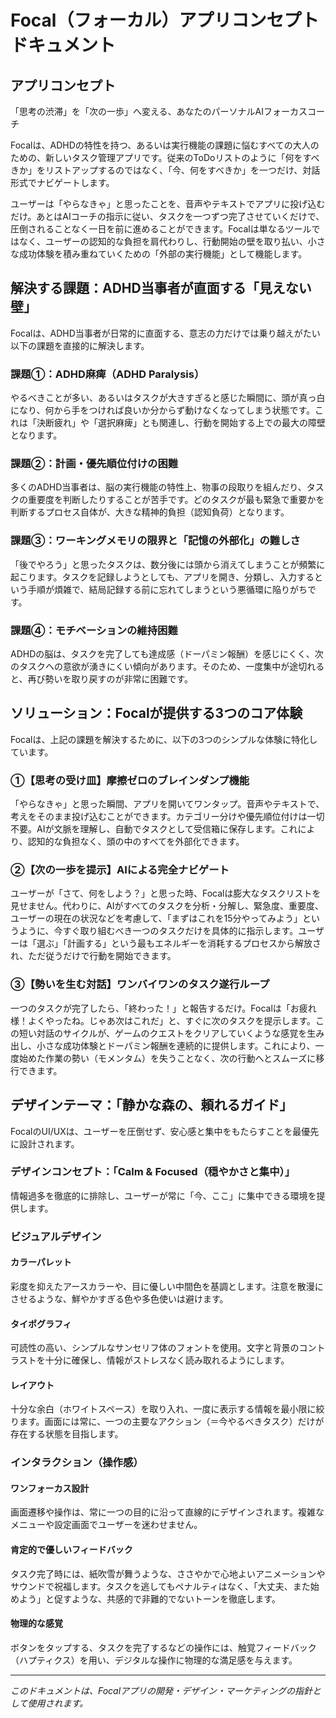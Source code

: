 # Focal（フォーカル）アプリコンセプトドキュメント

## アプリコンセプト
「思考の渋滞」を「次の一歩」へ変える、あなたのパーソナルAIフォーカスコーチ

Focalは、ADHDの特性を持つ、あるいは実行機能の課題に悩むすべての大人のための、新しいタスク管理アプリです。従来のToDoリストのように「何をすべきか」をリストアップするのではなく、「今、何をすべきか」を一つだけ、対話形式でナビゲートします。

ユーザーは「やらなきゃ」と思ったことを、音声やテキストでアプリに投げ込むだけ。あとはAIコーチの指示に従い、タスクを一つずつ完了させていくだけで、圧倒されることなく一日を前に進めることができます。Focalは単なるツールではなく、ユーザーの認知的な負担を肩代わりし、行動開始の壁を取り払い、小さな成功体験を積み重ねていくための「外部の実行機能」として機能します。

## 解決する課題：ADHD当事者が直面する「見えない壁」

Focalは、ADHD当事者が日常的に直面する、意志の力だけでは乗り越えがたい以下の課題を直接的に解決します。

### 課題①：ADHD麻痺（ADHD Paralysis）
やるべきことが多い、あるいはタスクが大きすぎると感じた瞬間に、頭が真っ白になり、何から手をつければ良いか分からず動けなくなってしまう状態です。これは「決断疲れ」や「選択麻痺」とも関連し、行動を開始する上での最大の障壁となります。

### 課題②：計画・優先順位付けの困難
多くのADHD当事者は、脳の実行機能の特性上、物事の段取りを組んだり、タスクの重要度を判断したりすることが苦手です。どのタスクが最も緊急で重要かを判断するプロセス自体が、大きな精神的負担（認知負荷）となります。

### 課題③：ワーキングメモリの限界と「記憶の外部化」の難しさ
「後でやろう」と思ったタスクは、数分後には頭から消えてしまうことが頻繁に起こります。タスクを記録しようとしても、アプリを開き、分類し、入力するという手順が煩雑で、結局記録する前に忘れてしまうという悪循環に陥りがちです。

### 課題④：モチベーションの維持困難
ADHDの脳は、タスクを完了しても達成感（ドーパミン報酬）を感じにくく、次のタスクへの意欲が湧きにくい傾向があります。そのため、一度集中が途切れると、再び勢いを取り戻すのが非常に困難です。

## ソリューション：Focalが提供する3つのコア体験

Focalは、上記の課題を解決するために、以下の3つのシンプルな体験に特化しています。

### ①【思考の受け皿】摩擦ゼロのブレインダンプ機能
「やらなきゃ」と思った瞬間、アプリを開いてワンタップ。音声やテキストで、考えをそのまま投げ込むことができます。カテゴリー分けや優先順位付けは一切不要。AIが文脈を理解し、自動でタスクとして受信箱に保存します。これにより、認知的な負担なく、頭の中のすべてを外部化できます。

### ②【次の一歩を提示】AIによる完全ナビゲート
ユーザーが「さて、何をしよう？」と思った時、Focalは膨大なタスクリストを見せません。代わりに、AIがすべてのタスクを分析・分解し、緊急度、重要度、ユーザーの現在の状況などを考慮して、「まずはこれを15分やってみよう」というように、今すぐ取り組むべき一つのタスクだけを具体的に指示します。ユーザーは「選ぶ」「計画する」という最もエネルギーを消耗するプロセスから解放され、ただ従うだけで行動を開始できます。

### ③【勢いを生む対話】ワンバイワンのタスク遂行ループ
一つのタスクが完了したら、「終わった！」と報告するだけ。Focalは「お疲れ様！よくやったね。じゃあ次はこれだ」と、すぐに次のタスクを提示します。この短い対話のサイクルが、ゲームのクエストをクリアしていくような感覚を生み出し、小さな成功体験とドーパミン報酬を連続的に提供します。これにより、一度始めた作業の勢い（モメンタム）を失うことなく、次の行動へとスムーズに移行できます。

## デザインテーマ：「静かな森の、頼れるガイド」

FocalのUI/UXは、ユーザーを圧倒せず、安心感と集中をもたらすことを最優先に設計されます。

### デザインコンセプト：「Calm & Focused（穏やかさと集中）」
情報過多を徹底的に排除し、ユーザーが常に「今、ここ」に集中できる環境を提供します。

### ビジュアルデザイン

#### カラーパレット
彩度を抑えたアースカラーや、目に優しい中間色を基調とします。注意を散漫にさせるような、鮮やかすぎる色や多色使いは避けます。

#### タイポグラフィ
可読性の高い、シンプルなサンセリフ体のフォントを使用。文字と背景のコントラストを十分に確保し、情報がストレスなく読み取れるようにします。

#### レイアウト
十分な余白（ホワイトスペース）を取り入れ、一度に表示する情報を最小限に絞ります。画面には常に、一つの主要なアクション（＝今やるべきタスク）だけが存在する状態を目指します。

### インタラクション（操作感）

#### ワンフォーカス設計
画面遷移や操作は、常に一つの目的に沿って直線的にデザインされます。複雑なメニューや設定画面でユーザーを迷わせません。

#### 肯定的で優しいフィードバック
タスク完了時には、紙吹雪が舞うような、ささやかで心地よいアニメーションやサウンドで祝福します。タスクを逃してもペナルティはなく、「大丈夫、また始めよう」と促すような、共感的で非難的でないトーンを徹底します。

#### 物理的な感覚
ボタンをタップする、タスクを完了するなどの操作には、触覚フィードバック（ハプティクス）を用い、デジタルな操作に物理的な満足感を与えます。

---

*このドキュメントは、Focalアプリの開発・デザイン・マーケティングの指針として使用されます。*

